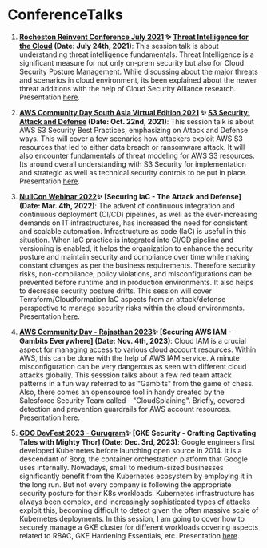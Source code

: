 # ConferenceTalks

1. **[Rocheston Reinvent Conference July 2021](https://reinvent.rocheston.com/schedule.html) :sparkles: [Threat Intelligence for the Cloud](https://www.youtube.com/watch?v=be16-_xbjdw) (Date: July 24th, 2021)**: This session talk is about understanding threat intelligence fundamentals. Threat Intelligence is a significant measure for not only on-prem security but also for Cloud Security Posture Management. While discussing about the major threats and scenarios in cloud environment, its been explained about the newer threat additions with the help of Cloud Security Alliance research. Presentation [here](https://github.com/ntnshrm87/ConnferenceTalks-NitinS/blob/main/Threat%20Intelligence%20for%20the%20Cloud.pdf).

2. **[AWS Community Day South Asia Virtual Edition 2021](https://communityday.awsug.asia/) :sparkles: [S3 Security: Attack and Defense](https://youtu.be/Q4Wkfo5BXyo?t=8974) (Date: Oct. 22nd, 2021)**: This session talk is about AWS S3 Security Best Practices, emphasizing on Attack and Defense ways. This will cover a few scenarios how attackers exploit AWS S3 resources that led to either data breach or ransomware attack. It will also encounter fundamentals of threat modeling for AWS S3 resources. Its around overall understanding with S3 Security for implementation and strategic as well as technical security controls to be put in place. Presentation [here](https://github.com/ntnshrm87/ConnferenceTalks-NitinS/blob/main/ACD2021%20-%20S3%20Security_%20Attack%20and%20Defense.pdf). 

3. **[NullCon Webinar 2022](https://nullcon.net/archive-download/webinars):sparkles: [Securing IaC - The Attack and Defense] (Date: Mar. 4th, 2022)**: The advent of continuous integration and continuous deployment (CI/CD) pipelines, as well as the ever-increasing demands on IT infrastructures, has increased the need for consistent and scalable automation. Infrastructure as code (IaC) is useful in this situation. When IaC practice is integrated into CI/CD pipeline and versioning is enabled, it helps the organization to enhance the security posture and maintain security and compliance over time while making constant changes as per the business requirements. Therefore security risks, non-compliance, policy violations, and misconfigurations can be prevented before runtime and in production environments. It also helps to decrease security posture drifts. 
This session will cover Terraform/Cloudformation IaC aspects from an attack/defense perspective to manage security risks within the cloud environments. Presentation [here](https://github.com/ntnshrm87/ConnferenceTalks-NitinS/blob/main/Securing%20IaC_%20The%20Attack%20and%20Defense.pdf).

4. **[AWS Community Day - Rajasthan 2023](https://awsugjaipur.in/):sparkles: [Securing AWS IAM - Gambits Everywhere] (Date: Nov. 4th, 2023)**: Cloud IAM is a crucial aspect for managing access to various cloud account resources. Within AWS, this can be done with the help of AWS IAM service. A minute misconfiguration can be very dangerous as seen with different cloud attacks globally. This sesssion talks about a few red team attack patterns in a fun way referred to as "Gambits" from the game of chess. Also, there comes an opensource tool in handy created by the Salesforce Security Team called - "CloudSplaining". Briefly, covered detection and prevention guardrails for AWS account resources.  Presentation [here](https://github.com/ntnshrm87/ConnferenceTalks-NitinS/blob/main/Nitin%20-%20ACDR2023.pdf).

5. **[GDG DevFest 2023 - Gurugram](https://gdg.community.dev/events/details/google-gdg-gurugram-presents-devfest-2023/):sparkles: [GKE Security - Crafting Captivating Tales with Mighty Thor] (Date: Dec. 3rd, 2023)**: Google engineers first developed Kubernetes before launching open source in 2014. It is a descendant of Borg, the container orchestration platform that Google uses internally. Nowadays, small to medium-sized businesses significantly benefit from the Kubernetes ecosystem by employing it in the long run. But not every company is following the appropriate security posture for their K8s workloads. Kubernetes infrastructure has always been complex, and increasingly sophisticated types of attacks exploit this, becoming difficult to detect given the often massive scale of Kubernetes deployments. In this session, I am going to cover how to securely manage a GKE cluster for different workloads covering aspects related to RBAC, GKE Hardening Essentials, etc.  Presentation [here](https://github.com/ntnshrm87/ConnferenceTalks-NitinS/blob/main/GKE%20Security.pdf).
